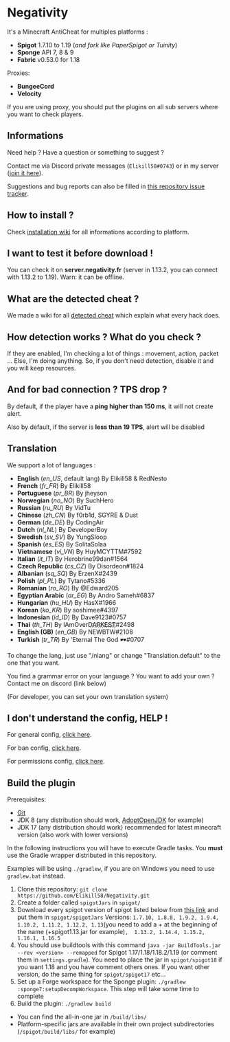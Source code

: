 # Negativity

It's a Minecraft AntiCheat for multiples platforms :
- **Spigot** 1.7.10 to 1.19 (*and fork like PaperSpigot or Tuinity*)
- **Sponge** API 7, 8 & 9
- **Fabric** v0.53.0 for 1.18

Proxies:
- **BungeeCord**
- **Velocity**

If you are using proxy, you should put the plugins on all sub servers where you want to check players.

## Informations

Need help ? Have a question or something to suggest ?

Contact me via Discord private messages (`Elikill58#0743`) or in my server ([join it here](https://discord.gg/KHRVTX2)).

Suggestions and bug reports can also be filled in [this repository issue tracker](https://github.com/Elikill58/Negativity/issues).

## How to install ?

Check [installation wiki](https://github.com/Elikill58/Negativity/wiki/Installation) for all informations according to platform.

## I want to test it before download !

You can check it on **server.negativity.fr** (server in 1.13.2, you can connect with 1.13.2 to 1.19). Warn: it can be offline.

## What are the detected cheat ?

We made a wiki for all [detected cheat](https://github.com/Elikill58/Negativity/wiki/Cheat) which explain what every hack does.

## How detection works ? What do you check ?

If they are enabled, I'm checking a lot of things : movement, action, packet ...
Else, I'm doing anything. So, if you don't need detection, disable it and you will keep resources.

## And for bad connection ? TPS drop ?

By default, if the player have a **ping higher than 150 ms**, it will not create alert.

Also by default, if the server is **less than 19 TPS**, alert will be disabled

## Translation

We support a lot of languages :
- **English** (*en_US*, default lang) By Elikill58 & RedNesto
- **French** (*fr_FR*) By Elikill58
- **Portuguese** (*pr_BR*) By jheyson
- **Norwegian** (*no_NO*) By SuchHero
- **Russian** (*ru_RU*) By VidTu
- **Chinese** (*zh_CN*) By f0rb1d, SGYRE & Dust
- **German** (*de_DE*) By CodingAir
- **Dutch** (*nl_NL*) By DeveloperBoy
- **Swedish** (*sv_SV*) By YungSloop
- **Spanish** (*es_ES*) By SolitaSolaa
- **Vietnamese** (*vi_VN*) By HuyMCYTTM#7592
- **Italian** (*it_IT*) By Herobrine99dan#1564
- **Czech Republic** (*cs_CZ*) By Disordeon#1824
- **Albanian** (*sq_SQ*) By ErzenX#2439
- **Polish** (*pl_PL*) By Tytano#5336
- **Romanian** (*ro_RO*) By @Edward205
- **Egyptian Arabic** (*ar_EG*) By Andro Sameh#6837
- **Hungarian** (*hu_HU*) By HasX#1966
- **Korean** (*ko_KR*) By soshimee#4397
- **Indonesian** (*id_ID*) By Dave9123#0757
- **Thai** (*th_TH*) By IAmOverD҉A҉R҉K҉E҈S҉T҉#2498
- **English (GB)** (*en_GB*) By NEWBTW#2108
- **Turkish** (*tr_TR*) By 'Eternal The God 🕶#0707

To change the lang, just use "/nlang" or change "Translation.default" to the one that you want.

You find a grammar error on your language ? You want to add your own ? Contact me on discord (link below)

(For developer, you can set your own translation system)

## I don't understand the config, HELP !

For general config, [click here](https://github.com/Elikill58/Negativity/wiki/Configurations).

For ban config, [click here](https://github.com/Elikill58/Negativity/wiki/Bans).

For permissions config, [click here](https://github.com/Elikill58/Negativity/wiki/Permissions).

## Build the plugin

Prerequisites:
- [Git](https://git-scm.com)
- JDK 8 (any distribution should work, [AdoptOpenJDK](https://adoptopenjdk.net/?variant=openjdk8&jvmVariant=hotspot) for example)
- JDK 17 (any distribution should work) recommended for latest minecraft version (also work with lower versions)

In the following instructions you will have to execute Gradle tasks. You **must** use the Gradle wrapper distributed in this repository.

Examples will be using `./gradlew`, if you are on Windows you need to use `gradlew.bat` instead.

1. Clone this repository: `git clone https://github.com/Elikill58/Negativity.git`
2. Create a folder called `spigotJars` in `spigot/`
3. Download every spigot version of spigot listed below from [this link](https://getbukkit.org/download/spigot) and put them in `spigot/spigotJars` Versions: 
 `1.7.10, 1.8.8, 1.9.2, 1.9.4, 1.10.2, 1.11.2, 1.12.2, 1.13`(you need to add a + at the beginning of the name (+spigot1.13.jar for example)`, 
 1.13.2, 1.14.4, 1.15.2, 1.16.1, 1.16.5`
4. You should use buildtools with this command `java -jar BuildTools.jar --rev <version> --remapped` for Spigot 1.17/1.18/1.18.2/1.19 (or comment them in `settings.gradle`).
 You need to place the jar in `spigot/spigot18` if you want 1.18 and you have comment others ones. If you want other version, do the same thing for `spigot/spigot17` etc...
5. Set up a Forge workspace for the Sponge plugin: `./gradlew :sponge7:setupDecompWorkspace`. This step will take some time to complete
6. Build the plugin: `./gradlew build`
 - You can find the all-in-one jar in `/build/libs/`
 - Platform-specific jars are available in their own project subdirectories (`/spigot/build/libs/` for example)
